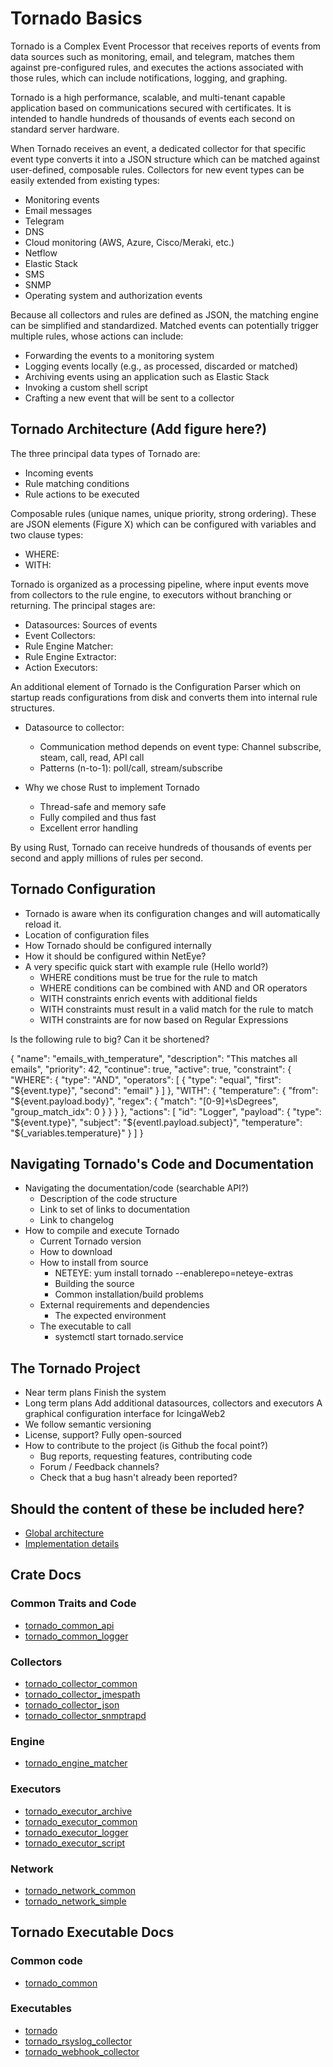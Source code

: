 # Tornado Basics

Tornado is a Complex Event Processor that receives reports of events from data sources such as
monitoring, email, and telegram, matches them against pre-configured rules, and executes the
actions associated with those rules, which can include notifications, logging, and graphing.

Tornado is a high performance, scalable, and multi-tenant capable application based on
communications secured with certificates.  It is intended to handle hundreds of thousands
of events each second on standard server hardware.

When Tornado receives an event, a dedicated collector for that specific event type converts
it into a JSON structure which can be matched against user-defined, composable rules.  Collectors
for new event types can be easily extended from existing types:
* Monitoring events
* Email messages
* Telegram
* DNS
* Cloud monitoring (AWS, Azure, Cisco/Meraki, etc.)
* Netflow
* Elastic Stack
* SMS
* SNMP
* Operating system and authorization events

Because all collectors and rules are defined as JSON, the matching engine can be simplified and
standardized.  Matched events can potentially trigger multiple rules, whose actions can include:
* Forwarding the events to a monitoring system
* Logging events locally (e.g., as processed, discarded or matched)
* Archiving events using an application such as Elastic Stack
* Invoking a custom shell script
* Crafting a new event that will be sent to a collector



## Tornado Architecture  (Add figure here?)

The three principal data types of Tornado are:
* Incoming events
* Rule matching conditions
* Rule actions to be executed

Composable rules (unique names, unique priority, strong ordering).  These are JSON
elements (Figure X) which can be configured with variables and two clause types:
* WHERE:
* WITH:

Tornado is organized as a processing pipeline, where input events move from collectors to the
rule engine, to executors without branching or returning.  The principal stages are:
* Datasources:  Sources of events
* Event Collectors:
* Rule Engine Matcher:
* Rule Engine Extractor:
* Action Executors:

An additional element of Tornado is the Configuration Parser which on startup reads configurations
from disk and converts them into internal rule structures.

* Datasource to collector:
    * Communication method depends on event type: Channel subscribe, steam, call, read, API call
    * Patterns (n-to-1):  poll/call, stream/subscribe

* Why we chose Rust to implement Tornado
    * Thread-safe and memory safe
    * Fully compiled and thus fast
    * Excellent error handling

By using Rust, Tornado can receive hundreds of thousands of events per second and apply millions
of rules per second.



## Tornado Configuration

* Tornado is aware when its configuration changes and will automatically reload it.
* Location of configuration files
* How Tornado should be configured internally
* How it should be configured within NetEye?
* A very specific quick start with example rule (Hello world?)
    * WHERE conditions must be true for the rule to match
    * WHERE conditions can be combined with AND and OR operators
    * WITH constraints enrich events with additional fields
    * WITH constraints must result in a valid match for the rule to match
    * WITH constraints are for now based on Regular Expressions

Is the following rule to big?  Can it be shortened?

{
    "name": "emails_with_temperature",
    "description": "This matches all emails",
    "priority": 42,
    "continue": true,
    "active": true,
    "constraint": {
        "WHERE": {
            "type": "AND",
            "operators": [
                {
                    "type": "equal",
                    "first": "${event.type}",
                    "second": "email"
                }
            ]
        },
        "WITH": {
            "temperature": {
                "from": "${event.payload.body}",
                "regex": {
                    "match": "[0-9]+\\sDegrees",
                    "group_match_idx": 0
                }
            }
        }
    },
    "actions": [
        "id": "Logger",
        "payload": {
            "type": "${event.type}",
            "subject": "${eventl.payload.subject}",
            "temperature": "${_variables.temperature}"
        }
    ]
}



## Navigating Tornado's Code and Documentation

* Navigating the documentation/code (searchable API?)
    * Description of the code structure
    * Link to set of links to documentation
    * Link to changelog
* How to compile and execute Tornado
    * Current Tornado version
    * How to download
    * How to install from source
        * NETEYE:  yum install tornado --enablerepo=neteye-extras
        * Building the source
        * Common installation/build problems
    * External requirements and dependencies
        * The expected environment
    * The executable to call
        * systemctl start tornado.service



## The Tornado Project

* Near term plans
  Finish the system
* Long term plans
  Add additional datasources, collectors and executors
  A graphical configuration interface for IcingaWeb2
* We follow semantic versioning
* License, support?   Fully open-sourced
* How to contribute to the project (is Github the focal point?)
    * Bug reports, requesting features, contributing code
    * Forum / Feedback channels?
    * Check that a bug hasn't already been reported?



## Should the content of these be included here?

- [Global architecture](doc/architecture.md)
- [Implementation details](doc/implementation.md)



## Crate Docs



### Common Traits and Code
- [tornado_common_api](src/common/api/doc/README.md)
- [tornado_common_logger](src/common/logger/doc/README.md)



### Collectors
- [tornado_collector_common](src/collector/common/doc/README.md)
- [tornado_collector_jmespath](src/collector/jmespath/doc/README.md)
- [tornado_collector_json](src/collector/json/doc/README.md)
- [tornado_collector_snmptrapd](src/collector/snmptrapd/doc/README.md)



### Engine
- [tornado_engine_matcher](src/engine/matcher/doc/README.md)



### Executors
- [tornado_executor_archive](src/executor/archive/doc/README.md)
- [tornado_executor_common](src/executor/common/doc/README.md)
- [tornado_executor_logger](src/executor/logger/doc/README.md)
- [tornado_executor_script](src/executor/script/doc/README.md)



### Network
- [tornado_network_common](src/network/common/doc/README.md)
- [tornado_network_simple](src/network/simple/doc/README.md)



## Tornado Executable Docs



### Common code
- [tornado_common](src/tornado/common/doc/README.md)



### Executables
- [tornado](src/tornado/tornado/doc/README.md)
- [tornado_rsyslog_collector](src/tornado/rsyslog_collector/doc/README.md)
- [tornado_webhook_collector](src/tornado/webhook_collector/doc/README.md)

